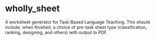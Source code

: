 # wholly_sheet
A worksheet generator for Task-Based Language Teaching.
This should include, when finished, a choice of pre-task sheet type (classification, ranking, designing, and others) with output to PDF.
